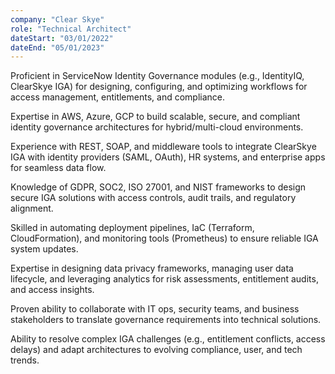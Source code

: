 ```yaml
---
company: "Clear Skye"
role: "Technical Architect"
dateStart: "03/01/2022"
dateEnd: "05/01/2023"
---
```


Proficient in ServiceNow Identity Governance modules (e.g., IdentityIQ, ClearSkye IGA) for designing, configuring, and optimizing workflows for access management, entitlements, and compliance.

Expertise in AWS, Azure, GCP to build scalable, secure, and compliant identity governance architectures for hybrid/multi-cloud environments.

Experience with REST, SOAP, and middleware tools to integrate ClearSkye IGA with identity providers (SAML, OAuth), HR systems, and enterprise apps for seamless data flow.

Knowledge of GDPR, SOC2, ISO 27001, and NIST frameworks to design secure IGA solutions with access controls, audit trails, and regulatory alignment.

Skilled in automating deployment pipelines, IaC (Terraform, CloudFormation), and monitoring tools (Prometheus) to ensure reliable IGA system updates.

Expertise in designing data privacy frameworks, managing user data lifecycle, and leveraging analytics for risk assessments, entitlement audits, and access insights.

Proven ability to collaborate with IT ops, security teams, and business stakeholders to translate governance requirements into technical solutions.

Ability to resolve complex IGA challenges (e.g., entitlement conflicts, access delays) and adapt architectures to evolving compliance, user, and tech trends.

